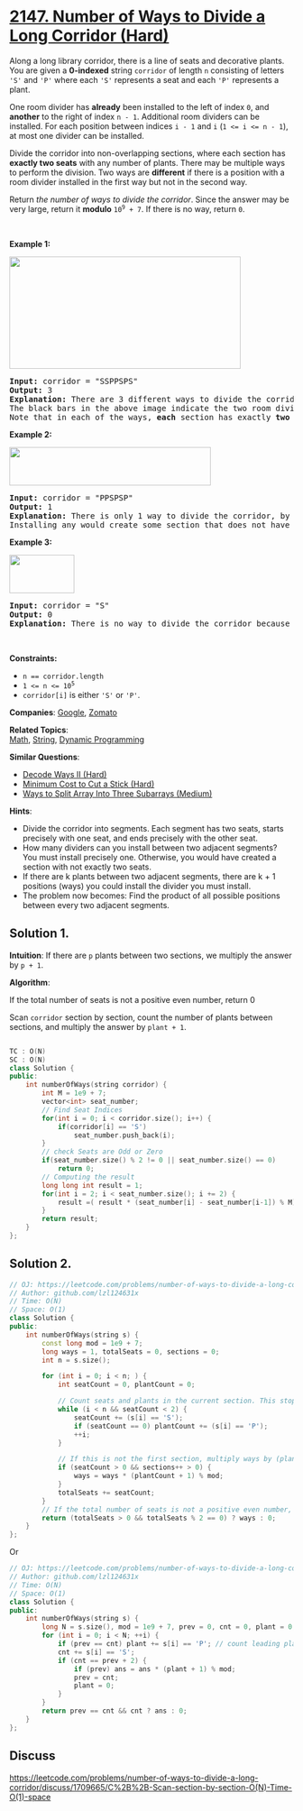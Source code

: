 # [2147. Number of Ways to Divide a Long Corridor (Hard)](https://leetcode.com/problems/number-of-ways-to-divide-a-long-corridor)

<p>Along a long library corridor, there is a line of seats and decorative plants. You are given a <strong>0-indexed</strong> string <code>corridor</code> of length <code>n</code> consisting of letters <code>&#39;S&#39;</code> and <code>&#39;P&#39;</code> where each <code>&#39;S&#39;</code> represents a seat and each <code>&#39;P&#39;</code> represents a plant.</p>

<p>One room divider has <strong>already</strong> been installed to the left of index <code>0</code>, and <strong>another</strong> to the right of index <code>n - 1</code>. Additional room dividers can be installed. For each position between indices <code>i - 1</code> and <code>i</code> (<code>1 &lt;= i &lt;= n - 1</code>), at most one divider can be installed.</p>

<p>Divide the corridor into non-overlapping sections, where each section has <strong>exactly two seats</strong> with any number of plants. There may be multiple ways to perform the division. Two ways are <strong>different</strong> if there is a position with a room divider installed in the first way but not in the second way.</p>

<p>Return <em>the number of ways to divide the corridor</em>. Since the answer may be very large, return it <strong>modulo</strong> <code>10<sup>9</sup> + 7</code>. If there is no way, return <code>0</code>.</p>

<p>&nbsp;</p>
<p><strong class="example">Example 1:</strong></p>
<img alt="" src="https://assets.leetcode.com/uploads/2021/12/04/1.png" style="width: 410px; height: 199px;" />
<pre>
<strong>Input:</strong> corridor = &quot;SSPPSPS&quot;
<strong>Output:</strong> 3
<strong>Explanation:</strong> There are 3 different ways to divide the corridor.
The black bars in the above image indicate the two room dividers already installed.
Note that in each of the ways, <strong>each</strong> section has exactly <strong>two</strong> seats.
</pre>

<p><strong class="example">Example 2:</strong></p>
<img alt="" src="https://assets.leetcode.com/uploads/2021/12/04/2.png" style="width: 357px; height: 68px;" />
<pre>
<strong>Input:</strong> corridor = &quot;PPSPSP&quot;
<strong>Output:</strong> 1
<strong>Explanation:</strong> There is only 1 way to divide the corridor, by not installing any additional dividers.
Installing any would create some section that does not have exactly two seats.
</pre>

<p><strong class="example">Example 3:</strong></p>
<img alt="" src="https://assets.leetcode.com/uploads/2021/12/12/3.png" style="width: 115px; height: 68px;" />
<pre>
<strong>Input:</strong> corridor = &quot;S&quot;
<strong>Output:</strong> 0
<strong>Explanation:</strong> There is no way to divide the corridor because there will always be a section that does not have exactly two seats.
</pre>

<p>&nbsp;</p>
<p><strong>Constraints:</strong></p>

<ul>
	<li><code>n == corridor.length</code></li>
	<li><code>1 &lt;= n &lt;= 10<sup>5</sup></code></li>
	<li><code>corridor[i]</code> is either <code>&#39;S&#39;</code> or <code>&#39;P&#39;</code>.</li>
</ul>


**Companies**:
[Google](https://leetcode.com/company/google), [Zomato](https://leetcode.com/company/zomato)

**Related Topics**:  
[Math](https://leetcode.com/tag/math), [String](https://leetcode.com/tag/string), [Dynamic Programming](https://leetcode.com/tag/dynamic-programming)

**Similar Questions**:
* [Decode Ways II (Hard)](https://leetcode.com/problems/decode-ways-ii)
* [Minimum Cost to Cut a Stick (Hard)](https://leetcode.com/problems/minimum-cost-to-cut-a-stick)
* [Ways to Split Array Into Three Subarrays (Medium)](https://leetcode.com/problems/ways-to-split-array-into-three-subarrays)

**Hints**:
* Divide the corridor into segments. Each segment has two seats, starts precisely with one seat, and ends precisely with the other seat.
* How many dividers can you install between two adjacent segments? You must install precisely one. Otherwise, you would have created a section with not exactly two seats.
* If there are k plants between two adjacent segments, there are k + 1 positions (ways) you could install the divider you must install.
* The problem now becomes: Find the product of all possible positions between every two adjacent segments.

## Solution 1.

**Intuition**: If there are `p` plants between two sections, we multiply the answer by `p + 1`.

**Algorithm**:

If the total number of seats is not a positive even number, return 0

Scan `corridor` section by section, count the number of plants between sections, and multiply the answer by `plant + 1`.
``` cpp

TC : O(N)
SC : O(N)
class Solution {
public:
    int numberOfWays(string corridor) {
        int M = 1e9 + 7;
        vector<int> seat_number;
        // Find Seat Indices
        for(int i = 0; i < corridor.size(); i++) {
            if(corridor[i] == 'S')
                seat_number.push_back(i);
        }
        // check Seats are Odd or Zero
        if(seat_number.size() % 2 != 0 || seat_number.size() == 0)
            return 0;
        // Computing the result
        long long int result = 1;
        for(int i = 2; i < seat_number.size(); i += 2) {
            result =( result * (seat_number[i] - seat_number[i-1]) % M);
        }
        return result;
    }
};
```
## Solution 2.
```cpp
// OJ: https://leetcode.com/problems/number-of-ways-to-divide-a-long-corridor/
// Author: github.com/lzl124631x
// Time: O(N)
// Space: O(1)
class Solution {
public:
    int numberOfWays(string s) {
        const long mod = 1e9 + 7;
        long ways = 1, totalSeats = 0, sections = 0;
        int n = s.size();

        for (int i = 0; i < n; ) {
            int seatCount = 0, plantCount = 0;

            // Count seats and plants in the current section. This stops when seatCount=3 and index will be at 'S' and it start from here for the next interation
            while (i < n && seatCount < 2) {
                seatCount += (s[i] == 'S');
                if (seatCount == 0) plantCount += (s[i] == 'P');
                ++i;
            }

            // If this is not the first section, multiply ways by (plants between sections + 1)
            if (seatCount > 0 && sections++ > 0) {
                ways = ways * (plantCount + 1) % mod;
            }
            totalSeats += seatCount;
        }
        // If the total number of seats is not a positive even number, return 0
        return (totalSeats > 0 && totalSeats % 2 == 0) ? ways : 0;
    }
};

```

Or

```cpp
// OJ: https://leetcode.com/problems/number-of-ways-to-divide-a-long-corridor/
// Author: github.com/lzl124631x
// Time: O(N)
// Space: O(1)
class Solution {
public:
    int numberOfWays(string s) {
        long N = s.size(), mod = 1e9 + 7, prev = 0, cnt = 0, plant = 0, ans = 1;
        for (int i = 0; i < N; ++i) {
            if (prev == cnt) plant += s[i] == 'P'; // count leading plants in each section.
            cnt += s[i] == 'S';
            if (cnt == prev + 2) {
                if (prev) ans = ans * (plant + 1) % mod;
                prev = cnt;
                plant = 0;
            }
        }
        return prev == cnt && cnt ? ans : 0;
    }
};
```

## Discuss

https://leetcode.com/problems/number-of-ways-to-divide-a-long-corridor/discuss/1709665/C%2B%2B-Scan-section-by-section-O(N)-Time-O(1)-space

